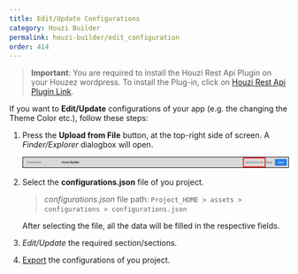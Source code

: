 ```yaml
---
title: Edit/Update Configurations
category: Houzi Builder
permalink: houzi-builder/edit_configuration
order: 414
---
```


> **Important**: You are required to install the Houzi Rest Api Plugin on your Houzez wordpress. To install the Plug-in, click on [Houzi Rest Api Plugin Link](https://github.com/booleanbites/houzi-rest-api).

If you want to **Edit/Update** configurations of your app (e.g. the changing the Theme Color etc.), follow these steps:

1. Press the **Upload from File** button, at the top-right side of screen. A *Finder/Explorer* dialogbox will open.

    <img src="../../images/edit-config-01.png" alt="export-config-01" title="export-config-01" border= "1px solid"/>

2. Select the **configurations.json** file of you project.  
   
    > *configurations.json* file path: `Project_HOME > assets > configurations > configurations.json`  
    
    After selecting the file, all the data will be filled in the respective fields.

3. *Edit/Update* the required section/sections.

4. [Export](/houzi-builder/export_configuration) the configurations of you project.
